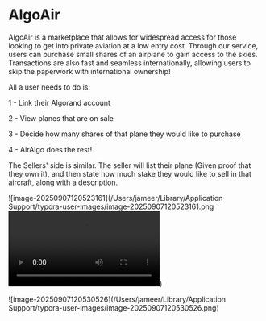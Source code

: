 # AlgoAir

AlgoAir is a marketplace that allows for widespread access for those looking to get into private aviation at a low entry cost. Through our service, users can purchase small shares of an airplane to gain access to the skies. Transactions are also fast and seamless internationally, allowing users to skip the paperwork with international ownership!



All a user needs to do is:

1 - Link their Algorand account

2 - View planes that are on sale

3 - Decide how many shares of that plane they would like to purchase

4 - AirAlgo does the rest!

The Sellers' side is similar. The seller will list their plane (Given proof that they own it), and then state how much stake they would like to sell in that aircraft, along with a description. 





![image-20250907120523161](/Users/jameer/Library/Application Support/typora-user-images/image-20250907120523161.png<video src="/Users/jameer/Downloads/hackathon.mov controls"></video>)

![image-20250907120530526](/Users/jameer/Library/Application Support/typora-user-images/image-20250907120530526.png)
